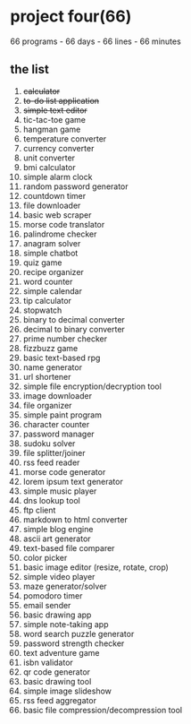 # project four(66)
66 programs - 66 days - 66 lines - 66 minutes

## the list 
1. <del>calculator</del>
2. <del>to-do list application</del>
3. <del>simple text editor</del>
4. tic-tac-toe game
5. hangman game
6. temperature converter
7. currency converter
8. unit converter
9. bmi calculator
10. simple alarm clock
11. random password generator
12. countdown timer
13. file downloader
14. basic web scraper
15. morse code translator
16. palindrome checker
17. anagram solver
18. simple chatbot
19. quiz game
20. recipe organizer
21. word counter
22. simple calendar
23. tip calculator
24. stopwatch
25. binary to decimal converter
26. decimal to binary converter
27. prime number checker
28. fizzbuzz game
29. basic text-based rpg
30. name generator
31. url shortener
32. simple file encryption/decryption tool
33. image downloader
34. file organizer
35. simple paint program
36. character counter
37. password manager
38. sudoku solver
39. file splitter/joiner
40. rss feed reader
41. morse code generator
42. lorem ipsum text generator
43. simple music player
44. dns lookup tool
45. ftp client
46. markdown to html converter
47. simple blog engine
48. ascii art generator
49. text-based file comparer
50. color picker
51. basic image editor (resize, rotate, crop)
52. simple video player
53. maze generator/solver
54. pomodoro timer
55. email sender
56. basic drawing app
57. simple note-taking app
58. word search puzzle generator
59. password strength checker
60. text adventure game
61. isbn validator
62. qr code generator
63. basic drawing tool
64. simple image slideshow
65. rss feed aggregator
66. basic file compression/decompression tool
